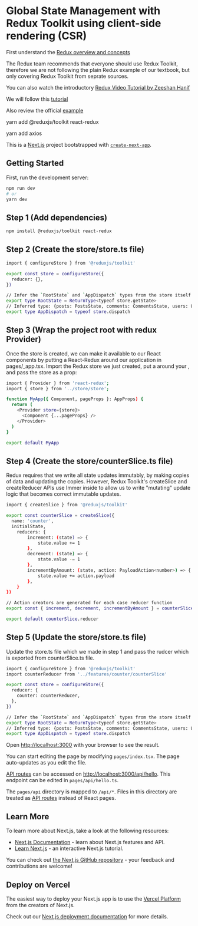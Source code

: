 # Global State Management with Redux Toolkit using  client-side rendering (CSR)

First understand the [Redux overview and concepts](https://redux.js.org/tutorials/essentials/part-1-overview-concepts)

The Redux team recommends that everyone should use Redux Toolkit, therefore we are not following the plain Redux example of our textbook, but only covering Redux Toolkit from seprate sources.

You can also watch the introductory [Redux Video Tutorial by Zeeshan Hanif](https://github.com/panacloud/bootcamp-2020#part-vi-managing-state-with-redux)

We will follow this [tutorial](https://www.merixstudio.com/blog/introduction-using-redux-toolkit-nextjs-and-typescript/)

Also review the official [example](https://github.com/vercel/next.js/tree/canary/examples/with-redux)

yarn add @reduxjs/toolkit react-redux 

yarn add axios


This is a [Next.js](https://nextjs.org/) project bootstrapped with [`create-next-app`](https://github.com/vercel/next.js/tree/canary/packages/create-next-app).

## Getting Started

First, run the development server:

```bash
npm run dev
# or
yarn dev
```

## Step 1 (Add dependencies)
```bash
npm install @reduxjs/toolkit react-redux
```

## Step 2 (Create the store/store.ts file)
```bash
import { configureStore } from '@reduxjs/toolkit'

export const store = configureStore({
  reducer: {},
})

// Infer the `RootState` and `AppDispatch` types from the store itself
export type RootState = ReturnType<typeof store.getState>
// Inferred type: {posts: PostsState, comments: CommentsState, users: UsersState}
export type AppDispatch = typeof store.dispatch
```

## Step 3 (Wrap the project root with redux Provider)
Once the store is created, we can make it available to our React components by putting a React-Redux <Provider> around our application in pages/_app.tsx. Import the Redux store we just created, put a <Provider> around your <App>, and pass the store as a prop:

```bash
import { Provider } from 'react-redux';
import { store } from '../store/store';

function MyApp({ Component, pageProps }: AppProps) {
  return (
    <Provider store={store}>
      <Component {...pageProps} />
    </Provider>
  )
}

export default MyApp
```


## Step 4 (Create the store/counterSlice.ts file)
Redux requires that we write all state updates immutably, by making copies of data and updating the copies. However, Redux Toolkit's createSlice and createReducer APIs use Immer inside to allow us to write "mutating" update logic that becomes correct immutable updates.

```bash
import { createSlice } from '@reduxjs/toolkit'

export const counterSlice = createSlice({
  name: 'counter',
  initialState,
    reducers: {
        increment: (state) => {
            state.value += 1
        },
        decrement: (state) => {
            state.value -= 1
        },
        incrementByAmount: (state, action: PayloadAction<number>) => {
            state.value += action.payload
        },
    }
})

// Action creators are generated for each case reducer function
export const { increment, decrement, incrementByAmount } = counterSlice.actions

export default counterSlice.reducer

```



## Step 5 (Update the store/store.ts file)
Update the store.ts file which we made in step 1 and pass the rudcer which is exported from counterSlice.ts file. 

```bash
import { configureStore } from '@reduxjs/toolkit'
import counterReducer from '../features/counter/counterSlice'

export const store = configureStore({
  reducer: {
    counter: counterReducer,
  },
})

// Infer the `RootState` and `AppDispatch` types from the store itself
export type RootState = ReturnType<typeof store.getState>
// Inferred type: {posts: PostsState, comments: CommentsState, users: UsersState}
export type AppDispatch = typeof store.dispatch
```




Open [http://localhost:3000](http://localhost:3000) with your browser to see the result.

You can start editing the page by modifying `pages/index.tsx`. The page auto-updates as you edit the file.

[API routes](https://nextjs.org/docs/api-routes/introduction) can be accessed on [http://localhost:3000/api/hello](http://localhost:3000/api/hello). This endpoint can be edited in `pages/api/hello.ts`.

The `pages/api` directory is mapped to `/api/*`. Files in this directory are treated as [API routes](https://nextjs.org/docs/api-routes/introduction) instead of React pages.

## Learn More

To learn more about Next.js, take a look at the following resources:

- [Next.js Documentation](https://nextjs.org/docs) - learn about Next.js features and API.
- [Learn Next.js](https://nextjs.org/learn) - an interactive Next.js tutorial.

You can check out [the Next.js GitHub repository](https://github.com/vercel/next.js/) - your feedback and contributions are welcome!

## Deploy on Vercel

The easiest way to deploy your Next.js app is to use the [Vercel Platform](https://vercel.com/new?utm_medium=default-template&filter=next.js&utm_source=create-next-app&utm_campaign=create-next-app-readme) from the creators of Next.js.

Check out our [Next.js deployment documentation](https://nextjs.org/docs/deployment) for more details.
